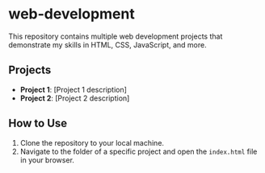 # web-development

This repository contains multiple web development projects that demonstrate my skills in HTML, CSS, JavaScript, and more.

## Projects

- **Project 1**: [Project 1 description]
- **Project 2**: [Project 2 description]

## How to Use

1. Clone the repository to your local machine.
2. Navigate to the folder of a specific project and open the `index.html` file in your browser.
